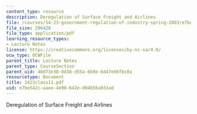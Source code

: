 ```yaml
---
content_type: resource
description: Deregulation of Surface Freight and Airlines
file: /courses/14-23-government-regulation-of-industry-spring-2003/e7be542caaee4e90642ed94656a033ad_1423class11.pdf
file_size: 296428
file_type: application/pdf
learning_resource_types:
- Lecture Notes
license: https://creativecommons.org/licenses/by-nc-sa/4.0/
ocw_type: OCWFile
parent_title: Lecture Notes
parent_type: CourseSection
parent_uid: 48d73e38-0438-d55a-6b9e-6d47e06f6c0a
resourcetype: Document
title: 1423class11.pdf
uid: e7be542c-aaee-4e90-642e-d94656a033ad
---
```

Deregulation of Surface Freight and Airlines